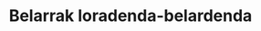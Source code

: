 ---
title: "Belarrak loradenda-belardenda"
url: /soraluze-placencia-de-las-armas/belarrak-loradenda-belardenda/
shop: Blumen
---